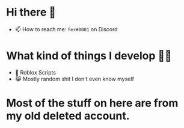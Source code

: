# Hi there 👋
- 📫 How to reach me: `fer#0001` on Discord
  
# What kind of things I develop 👨‍💻
- 👾 Roblox Scripts
- 😹 Mostly random shit I don't even know myself

# Most of the stuff on here are from my old deleted account.
